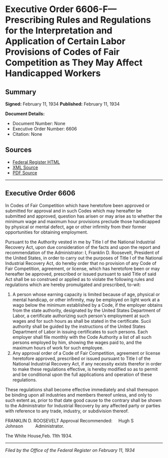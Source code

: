 # Executive Order 6606-F—Prescribing Rules and Regulations for the Interpretation and Application of Certain Labor Provisions of Codes of Fair Competition as They May Affect Handicapped Workers

## Summary

**Signed:** February 11, 1934
**Published:** February 11, 1934

**Document Details:**
- Document Number: None
- Executive Order Number: 6606
- Citation: None

## Sources
- [Federal Register HTML](https://www.presidency.ucsb.edu/documents/executive-order-6606-f-prescribing-rules-and-regulations-for-the-interpretation-and)
- [XML Source](None)
- [PDF Source](None)

---

## Executive Order 6606

In Codes of Fair Competition which have heretofore been approved or submitted for approval and in such Codes which may hereafter be submitted and approved, question has arisen or may arise as to whether the minimum wage and maximum hour provisions preclude those handicapped by physical or mental defect, age or other infirmity from their former opportunities for obtaining employment.

Pursuant to the Authority vested in me by Title I of the National Industrial Recovery Act, upon due consideration of the facts and upon the report and recommendation of the Administrator:
I, Franklin D. Roosevelt, President of the United States, in order to carry out the purposes of Title I of the National Industrial Recovery Act, do hereby order that no provision of any Code of Fair Competition, agreement, or license, which has heretofore been or may hereafter be approved, prescribed or issued pursuant to said Title of said Act shall be so construed or applied as to violate the following rules and regulations which are hereby promulgated and prescribed, to-wit:
1. A person whose earning capacity is limited because of age, physical or mental handicap, or other infirmity, may be employed on light work at a wago below the minimum established by a Code, if the employer obtains from the state authority, designated by the United States Department of Labor, a certificate authorizing such person's employment at such wages and for such hours as shall be stated in the certificate. Sucii authority shall be guided by the instructions of the United States Department of Labor in issuing certificates to such persons. Each employer shall file monthly with the Code Authority a list of all such persons employed by him, showing the wages paid to, and the maximum hours of work for such employee.
2. Any approval order of a Code of Fair Competition, agreement or license heretofore approved, prescribed or issued pursuant to Title I of the National Industrial Recovery Act, if any necessity exists therefor in order to make these regulations effective, is hereby modified so as to permit and be conditional upon the full applications and operation of these regulations.

These regulations shall become effective immediately and shall thereupon be binding upon all industries and members thereof unless, and only to such extent as, prior to that date good cause to the contrary shall be shown to the Administrator for Industrial Recovery by any affected party or parties with reference to any trade, industry, or subdivision thereof.

FRANKLIN D. ROOSEVELT
Approval Recommended:     Hugh S Johnson          Administrator.

The White House,Feb. 11th 1934.

---

*Filed by the Office of the Federal Register on February 11, 1934*
